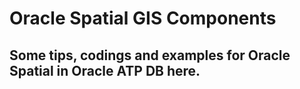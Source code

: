 # Oracle Spatial GIS Components

## Some tips, codings and examples for Oracle Spatial in Oracle ATP DB here.
